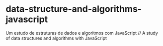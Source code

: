 # data-structure-and-algorithms-javascript
Um estudo de estruturas de dados e algoritmos com JavaScript // A study of data structures and algorithms with JavaScript
